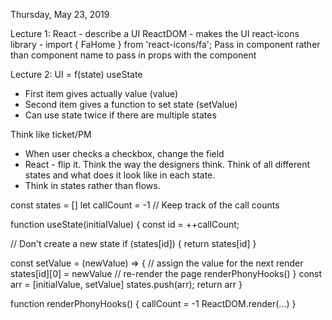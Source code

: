 Thursday, May 23, 2019

Lecture 1:
React - describe a UI
ReactDOM - makes the UI
react-icons library - import { FaHome } from 'react-icons/fa';
Pass in component rather than component name to pass in props with the component

Lecture 2:
UI = f(state)
useState
- First item gives actually value (value)
- Second item gives a function to set state (setValue)
- Can use state twice if there are multiple states

Think like ticket/PM
- When user checks a checkbox, change the field
- React - flip it. Think the way the designers think. Think of all different states and what does it look like in each state.
- Think in states rather than flows.

const states = []
let callCount = -1  // Keep track of the call counts

function useState(initialValue) {
  const id = ++callCount;

  // Don't create a new state
  if (states[id]) {
    return states[id]
  }

  const setValue = (newValue) => {
    // assign the value for the next render
    states[id][0] = newValue
    // re-render the page
    renderPhonyHooks()
  }
  const arr = [initialValue, setValue]
  states.push(arr);
  return arr
}

function renderPhonyHooks() {
  callCount = -1
  ReactDOM.render(...)
}